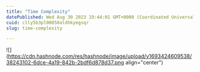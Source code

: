 ```yaml
---
title: "Time Complexity"
datePublished: Wed Aug 30 2023 19:44:01 GMT+0000 (Coordinated Universal Time)
cuid: clly5b3pl00050aldhkyegsqr
slug: time-complexity

---
```


![](https://cdn.hashnode.com/res/hashnode/image/upload/v1693424609538/38243102-6dce-4a19-842b-2bdf6d878d37.png align="center")